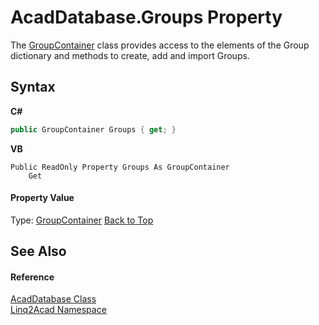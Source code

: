 # AcadDatabase.Groups Property 
 

The <a href="T_Linq2Acad_GroupContainer.md#GroupContainer-Class">GroupContainer</a> class provides access to the elements of the Group dictionary and methods to create, add and import Groups.

## Syntax

**C#**<br />
``` C#
public GroupContainer Groups { get; }
```

**VB**<br />
``` VB
Public ReadOnly Property Groups As GroupContainer
	Get
```


#### Property Value
Type: <a href="T_Linq2Acad_GroupContainer.md#GroupContainer-Class">GroupContainer</a>
<a href="#AcadDatabaseGroups-Property">Back to Top</a>

## See Also


#### Reference
<a href="T_Linq2Acad_AcadDatabase.md#AcadDatabase-Class">AcadDatabase Class</a><br /><a href="N_Linq2Acad.md#Linq2Acad-Namespace">Linq2Acad Namespace</a><br />
